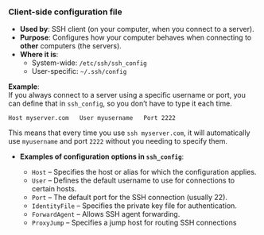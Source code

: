 ### **Client-side configuration file**

- **Used by**: SSH client (on your computer, when you connect to a server).
- **Purpose**: Configures how your computer behaves when connecting to **other** computers (the servers).
- **Where it is**:
    - System-wide: `/etc/ssh/ssh_config`
    - User-specific: `~/.ssh/config`

**Example**:  
If you always connect to a server using a specific username or port, you can define that in `ssh_config`, so you don’t have to type it each time.

`Host myserver.com   User myusername   Port 2222`

This means that every time you use `ssh myserver.com`, it will automatically use `myusername` and port `2222` without you needing to specify them.

- **Examples of configuration options in `ssh_config`**:
    
    - `Host` – Specifies the host or alias for which the configuration applies.
    - `User` – Defines the default username to use for connections to certain hosts.
    - `Port` – The default port for the SSH connection (usually 22).
    - `IdentityFile` – Specifies the private key file for authentication.
    - `ForwardAgent` – Allows SSH agent forwarding.
    - `ProxyJump` – Specifies a jump host for routing SSH connections